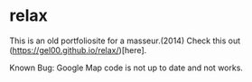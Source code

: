 # relax

This is an old portfoliosite for a masseur.(2014)
Check this out (https://gel00.github.io/relax/)[here].

Known Bug: Google Map code is not up to date and not works.
